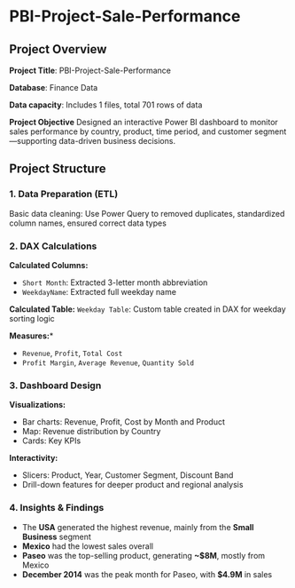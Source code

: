 #  PBI-Project-Sale-Performance

## Project Overview

**Project Title**:  PBI-Project-Sale-Performance

**Database**: Finance Data

**Data capacity**: Includes 1 files, total 701 rows of data

**Project Objective**
Designed an interactive Power BI dashboard to monitor sales performance by country, product, time period, and customer segment—supporting data-driven business decisions.

## Project Structure

### 1. Data Preparation (ETL)

Basic data cleaning: Use Power Query to removed duplicates, standardized column names, ensured correct data types

### 2. DAX Calculations

**Calculated Columns:**
- `Short Month`: Extracted 3-letter month abbreviation
- `WeekdayName`: Extracted full weekday name

**Calculated Table:**
`Weekday Table`: Custom table created in DAX for weekday sorting logic

**Measures:***
- `Revenue`, `Profit`, `Total Cost`
- `Profit Margin`, `Average Revenue`, `Quantity Sold`

### 3. Dashboard Design

**Visualizations:**
- Bar charts: Revenue, Profit, Cost by Month and Product
- Map: Revenue distribution by Country
- Cards: Key KPIs

**Interactivity:**
- Slicers: Product, Year, Customer Segment, Discount Band
- Drill-down features for deeper product and regional analysis

### 4. Insights & Findings
- The **USA** generated the highest revenue, mainly from the **Small Business** segment
- **Mexico** had the lowest sales overall
- **Paseo** was the top-selling product, generating **~$8M**, mostly from Mexico
- **December 2014** was the peak month for Paseo, with **$4.9M** in sales
